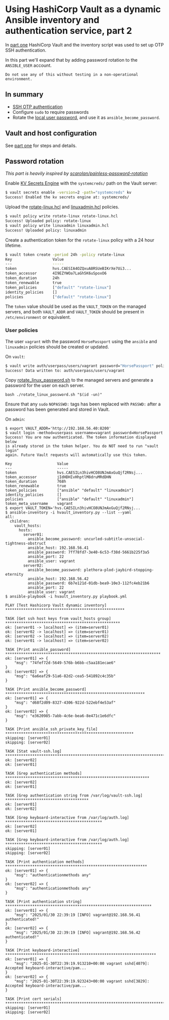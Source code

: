 # Using HashiCorp Vault as a dynamic Ansible inventory and authentication service, part 2

In [part one](./ssh_otp.md) HashiCorp Vault and the inventory script was used to
set up OTP SSH authentication.

In this part we'll expand that by adding password rotation to the `ANSIBLE_USER`
account.

```console
Do not use any of this without testing in a non-operational environment.
```

## In summary

- [SSH OTP authentication](./ssh_otp.md)
- Configure `sudo` to require passwords
- Rotate the [local user password](https://github.com/scarolan/painless-password-rotation),
  and use it as `ansible_become_password`.

## Vault and host configuration

See [part one](./ssh_otp.md) for steps and details.

## Password rotation

_This part is heavily inspired by [scarolan/painless-password-rotation](https://github.com/scarolan/painless-password-rotation)_

Enable [KV Secrets Engine](https://www.vaultproject.io/docs/secrets/kv) with the
`systemcreds/` path  on the Vault server:

```sh
$ vault secrets enable -version=2 -path="systemcreds" kv
Success! Enabled the kv secrets engine at: systemcreds/
```

Upload the [rotate-linux.hcl](./vault_policies/rotate-linux.hcl) and
[linuxadmin.hcl](vault_policies/linuxadmin.hcl) policies.

```sh
$ vault policy write rotate-linux rotate-linux.hcl
Success! Uploaded policy: rotate-linux
$ vault policy write linuxadmin linuxadmin.hcl
Success! Uploaded policy: linuxadmin
```

Create a authentication token for the `rotate-linux` policy with a 24 hour
lifetime.

```sh
$ vault token create -period 24h -policy rotate-linux
Key                  Value
---                  -----
token                hvs.CAESIA4OZQxuA8RSUeBIKrXe7Ui3...
token_accessor       4I9EZYWOa7LaGh5K6uSpoxO6
token_duration       24h
token_renewable      true
token_policies       ["default" "rotate-linux"]
identity_policies    []
policies             ["default" "rotate-linux"]
```

The `token` value should be used as the `VAULT_TOKEN` on the managed servers,
and both `VAULT_ADDR` and `VAULT_TOKEN` should be present in `/etc/environment`
or equivalent.

### User policies

The user `vagrant` with the password `HorsePassport` using the `ansible` and
`linuxadmin` policies should be created or updated.

On `vault`:

```sh
$ vault write auth/userpass/users/vagrant password="HorsePassport" policies="ansible,linuxadmin"
Success! Data written to: auth/userpass/users/vagrant
```

Copy [rotate_linux_password.sh](scripts/rotate_linux_password.sh) to the managed
servers and generate a password for the user on each server.

`bash ./rotate_linux_password.sh "$(id -un)"`

Ensure that any `sudo` `NOPASSWD:` tags has been replaced with `PASSWD:` after
a password has been generated and stored in Vault.

On `admin`:

```
$ export VAULT_ADDR='http://192.168.56.40:8200'
$ vault login -method=userpass username=vagrant password=HorsePassport
Success! You are now authenticated. The token information displayed below
is already stored in the token helper. You do NOT need to run "vault login"
again. Future Vault requests will automatically use this token.

Key                    Value
---                    -----
token                  hvs.CAESILn3hivHCO8UNJmAxGuQjf2RNsj...
token_accessor         jIdHDHIvHhptlM8druMRdDHN
token_duration         768h
token_renewable        true
token_policies         ["ansible" "default" "linuxadmin"]
identity_policies      []
policies               ["ansible" "default" "linuxadmin"]
token_meta_username    vagrant
$ export VAULT_TOKEN='hvs.CAESILn3hivHCO8UNJmAxGuQjf2RNsj...
$ ansible-inventory -i hvault_inventory.py --list --yaml
all:
  children:
    vault_hosts:
      hosts:
        server01:
          ansible_become_password: uncurled-subtitle-unsocial-tightness-obstruct
          ansible_host: 192.168.56.41
          ansible_password: 7ff78fd7-3e40-6c53-f38d-5661b225f3a5
          ansible_port: 22
          ansible_user: vagrant
        server02:
          ansible_become_password: plethora-plod-jaybird-stopping-eternity
          ansible_host: 192.168.56.42
          ansible_password: 6b7e121d-01db-bea9-10e3-112fc4eb21b6
          ansible_port: 22
          ansible_user: vagrant
$ ansible-playbook -i hvault_inventory.py playbook.yml

PLAY [Test Hashicorp Vault dynamic inventory] *****************************************************

TASK [Get ssh host keys from vault_hosts group] ***************************************************
ok: [server01 -> localhost] => (item=server01)
ok: [server02 -> localhost] => (item=server01)
ok: [server02 -> localhost] => (item=server02)
ok: [server01 -> localhost] => (item=server02)

TASK [Print ansible_password] *********************************************************************
ok: [server01] => {
    "msg": "74fef72d-5649-576b-b6bb-c5aa181ecae6"
}
ok: [server02] => {
    "msg": "6a6eaf29-51a6-82d2-cea5-541892c4c35b"
}

TASK [Print ansible_become_password] **************************************************************
ok: [server01] => {
    "msg": "d68f2d09-8327-4306-922d-522ebf4e53af"
}
ok: [server02] => {
    "msg": "e3620985-7abb-4c6e-bea6-8e471c1e6dfc"
}

TASK [Print ansible_ssh_private_key_file] *********************************************************
skipping: [server01]
skipping: [server02]

TASK [Stat vault-ssh.log] *************************************************************************
ok: [server02]
ok: [server01]

TASK [Grep authentication methods] ****************************************************************
ok: [server02]
ok: [server01]

TASK [Grep authentication string from /var/log/vault-ssh.log] *************************************
ok: [server01]
ok: [server02]

TASK [Grep keyboard-interactive from /var/log/auth.log] *******************************************
ok: [server02]
ok: [server01]

TASK [Grep keyboard-interactive from /var/log/auth.log] *******************************************
skipping: [server01]
skipping: [server02]

TASK [Print authentication methods] ***************************************************************
ok: [server01] => {
    "msg": "authenticationmethods any"
}
ok: [server02] => {
    "msg": "authenticationmethods any"
}

TASK [Print authentication string] *****************************************************************
ok: [server01] => {
    "msg": "2025/01/30 22:39:19 [INFO] vagrant@192.168.56.41 authenticated!"
}
ok: [server02] => {
    "msg": "2025/01/30 22:39:19 [INFO] vagrant@192.168.56.42 authenticated!"
}

TASK [Print keyboard-interactive] *******************************************************************
ok: [server01] => {
    "msg": "2025-01-30T22:39:19.913210+00:00 vagrant sshd[4079]: Accepted keyboard-interactive/pam...
}
ok: [server02] => {
    "msg": "2025-01-30T22:39:19.923243+00:00 vagrant sshd[3829]: Accepted keyboard-interactive/pam...
}

TASK [Print cert serials] ***************************************************************************
skipping: [server01]
skipping: [server02]
```
